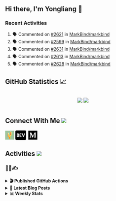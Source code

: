 ## Hi there, I'm Yongliang 👋

### Recent Activities

<!--START_SECTION:activity-->
1. 🗣 Commented on [#2621](https://github.com/MarkBind/markbind/pull/2621#issuecomment-2731204838) in [MarkBind/markbind](https://github.com/MarkBind/markbind)
2. 🗣 Commented on [#2599](https://github.com/MarkBind/markbind/pull/2599#issuecomment-2731189985) in [MarkBind/markbind](https://github.com/MarkBind/markbind)
3. 🗣 Commented on [#2631](https://github.com/MarkBind/markbind/issues/2631#issuecomment-2729969899) in [MarkBind/markbind](https://github.com/MarkBind/markbind)
4. 🗣 Commented on [#2613](https://github.com/MarkBind/markbind/issues/2613#issuecomment-2729939975) in [MarkBind/markbind](https://github.com/MarkBind/markbind)
5. 🗣 Commented on [#2628](https://github.com/MarkBind/markbind/issues/2628#issuecomment-2729932852) in [MarkBind/markbind](https://github.com/MarkBind/markbind)
<!--END_SECTION:activity-->

## GitHub Statistics :chart_with_upwards_trend:
<div align="center">
<div style="display: flex; align-items: center; justify-content: center;">

[![](https://github-readme-stats-tlylt.vercel.app/api?username=tlylt&show_icons=true&theme=tokyonight&hide_border=true&locale=en)](https://github.com/tlylt)
[![](https://github-readme-streak-stats.herokuapp.com/?user=tlylt&theme=tokyonight&hide_border=true)](https://github.com/tlylt)
</div>
</div>

## Connect With Me <img src="https://media.giphy.com/media/2wh5K5yE3ulp3xgYcG/giphy-downsized.gif" width="30">

<a href="https://www.yongliangliu.com/" target="_blank"><img align="center" src="static/site-icon.png" alt="yongliangliu.com" height="29" width="29" /></a>
<a href="https://dev.to/tlylt" target="_blank"><img align="center" src="static/dev-badge.svg" alt="dev.to/tlylt" height="35" width="35" /></a>
<a href="https://tlylt.medium.com" target="_blank"><img align="center" src="static/medium.png" alt="tlylt.medium.com" height="35" width="35" /></a>

## Activities <img src="https://media.giphy.com/media/WUlplcMpOCEmTGBtBW/giphy.gif" width="30">

### 👷‍♂️✍️
<details>
<summary> <b>🎬 Published GitHub Actions </b> </summary>

[![install-graphviz](https://github-readme-stats-tlylt.vercel.app/api/pin/?username=tlylt&repo=install-graphviz)](https://github.com/tlylt/install-graphviz)

[![reposense-action](https://github-readme-stats-tlylt.vercel.app/api/pin/?username=tlylt&repo=reposense-action)](https://github.com/tlylt/reposense-action)

[![markbin-action](https://github-readme-stats-tlylt.vercel.app/api/pin/?username=markbind&repo=markbind-action)](https://github.com/MarkBind/markbind-action)

</details>

<details>
<summary> <b>📕 Latest Blog Posts</b> </summary>

<!-- BLOG-POST-LIST:START -->
- [The Need For Speed to Deliver Your Website Fast](https://yongliangliu.com/blog/the-need-for-speed-web-dev)
- [Go defer Can Mess Up Your Intended Code Logic](https://yongliangliu.com/blog/go-defer-ordering)
- [Go Nil Pointer Dereference Problem with FindXXX](https://yongliangliu.com/blog/go-nil-pointer-dereference)
- [Go Data Race Pop Quiz Analyzed](https://yongliangliu.com/blog/data-race-pop-quiz-dave-cheney)
- [Code Isn&#39;t Working - Checklist](https://yongliangliu.com/blog/code-not-working-checklist)
<!-- BLOG-POST-LIST:END -->

</details>

<details>
<summary> <b>📊 Weekly Stats</b> </summary>

<!--START_SECTION:waka-->
![Code Time](http://img.shields.io/badge/Code%20Time-1%2C253%20hrs%2041%20mins-blue)

**🐱 My GitHub Data** 

> 📦 678.0 kB Used in GitHub's Storage 
 > 
> 🏆 73 Contributions in the Year 2025
 > 
> 🚫 Not Opted to Hire
 > 
> 📜 178 Public Repositories 
 > 
> 🔑 45 Private Repositories 
 > 
**I'm an Early 🐤** 

```text
🌞 Morning                3731 commits        ████████░░░░░░░░░░░░░░░░░   31.27 % 
🌆 Daytime                3163 commits        ███████░░░░░░░░░░░░░░░░░░   26.51 % 
🌃 Evening                4445 commits        █████████░░░░░░░░░░░░░░░░   37.26 % 
🌙 Night                  591 commits         █░░░░░░░░░░░░░░░░░░░░░░░░   04.95 % 
```
📅 **I'm Most Productive on Wednesday** 

```text
Monday                   1432 commits        ███░░░░░░░░░░░░░░░░░░░░░░   12.00 % 
Tuesday                  1895 commits        ████░░░░░░░░░░░░░░░░░░░░░   15.88 % 
Wednesday                2018 commits        ████░░░░░░░░░░░░░░░░░░░░░   16.92 % 
Thursday                 1550 commits        ███░░░░░░░░░░░░░░░░░░░░░░   12.99 % 
Friday                   1470 commits        ███░░░░░░░░░░░░░░░░░░░░░░   12.32 % 
Saturday                 1708 commits        ████░░░░░░░░░░░░░░░░░░░░░   14.32 % 
Sunday                   1857 commits        ████░░░░░░░░░░░░░░░░░░░░░   15.57 % 
```


📊 **This Week I Spent My Time On** 

```text
🕑︎ Time Zone: Asia/Singapore

💬 Programming Languages: 
Markdown                 3 hrs 34 mins       ████████░░░░░░░░░░░░░░░░░   33.81 % 
Vue.js                   3 hrs               ███████░░░░░░░░░░░░░░░░░░   28.43 % 
JSON                     1 hr 48 mins        ████░░░░░░░░░░░░░░░░░░░░░   17.08 % 
TypeScript               1 hr 23 mins        ███░░░░░░░░░░░░░░░░░░░░░░   13.20 % 
JavaScript               19 mins             █░░░░░░░░░░░░░░░░░░░░░░░░   03.07 % 
```


 Last Updated on 19/03/2025 00:52:35 UTC
<!--END_SECTION:waka-->

</details>
